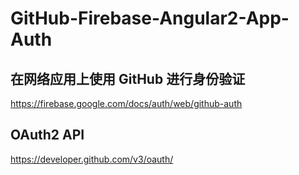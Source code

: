 # GitHub-Firebase-Angular2-App-Auth  


## 在网络应用上使用 GitHub 进行身份验证  

https://firebase.google.com/docs/auth/web/github-auth  



## OAuth2 API  

https://developer.github.com/v3/oauth/  














